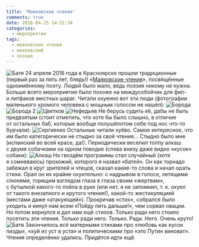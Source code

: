 ```yaml
---
title: 'Маяковские чтения'
comments: true
date: 2016-04-25 14:21:34
categories:
  - мероприятие
tags:
  - маяковские чтения
  - маяковский
  - поэзия
---
```


![Батя](../../assets/images/2016-04-25-maiakovskiie-chtieniia/batya.jpg) 24 апреля 2016 года
в&nbsp;Красноярске прошли традиционные (первый раз за&nbsp;пять лет, блядь!)
&laquo;<a href="https://vk.com/mayakkrsk">Маяковские чтения</a>&raquo;, посвящённые одноимённому
поэту. Людей было мало, ведь поэзия никому не&nbsp;нужна. Больше всего мероприятие было похоже
на&nbsp;междусобойчик для фил- и&nbsp;литфаков местных шараг.&nbsp;Читали охуенно вот эти люди
(фотографии маленького хромого человека с&nbsp;мощным голосом не&nbsp;нашёл):
![Борода](../../assets/images/2016-04-25-maiakovskiie-chtieniia/boroda.jpg)
![Борода 2](../../assets/images/2016-04-25-maiakovskiie-chtieniia/boroda2.jpg)
![Цветков](../../assets/images/2016-04-25-maiakovskiie-chtieniia/cvetkov.jpg)
![Нефедьев](../../assets/images/2016-04-25-maiakovskiie-chtieniia/nefediev.jpg) Не&nbsp;берусь
судить её, дабы не&nbsp;быть предвзятым (стоит отметить, что хотя&nbsp;бы было слышно,
в&nbsp;отличие от&nbsp;остальных баб, которые вообще полушёпотом себе под нос <nobr>что-то</nobr>
бурчали): ![Сергиенко](../../assets/images/2016-04-25-maiakovskiie-chtieniia/sergienko.jpg)
Остальные читали хуёво. Самое интересное, что им&nbsp;было категорически не&nbsp;стыдно за&nbsp;своё
чтение&hellip; Стыдно было мне (испанский во&nbsp;всей красе, да!). Периодически веселил толпу алкаш
с&nbsp;двумя собачками на&nbsp;одном поводке (слева внизу даже видно &laquo;кусок&raquo; собаки):
![Алкаш](../../assets/images/2016-04-25-maiakovskiie-chtieniia/alkash.jpg) Но&nbsp;гвоздём программы
стал случайный (хотя я&nbsp;сомневаюсь) прохожий, которого я&nbsp;назвал &laquo;батей&raquo;.
Он&nbsp;как торнадо забежал в&nbsp;круг зрителей и&nbsp;чтецов, сказал <nobr>какие-то</nobr> слова
и&nbsp;начал орать стихи. Орал он&nbsp;их&nbsp;крайне охуительно: с&nbsp;надрывом в&nbsp;голосе,
летящими слюнями, горящим взглядом глаза в&nbsp;глаза своим &laquo;жертвам&raquo;, с&nbsp;бутылкой
<nobr>какого-то</nobr> пойла в&nbsp;руке (или нет, я&nbsp;не&nbsp;запомнил, <nobr>т. к.</nobr> охуел
от&nbsp;такого внезапного и&nbsp;крутого чтения!), <nobr>какой-то</nobr> жестикуляцией (местами даже
&laquo;атакующей&raquo;). Прокричав &laquo;стих&raquo;, собрался было уходить и&nbsp;кинул нам всем
&laquo;Пойду пить дальше!&raquo;, чем сорвал овации. Но&nbsp;потом вернулся и&nbsp;дал нам ещё
стихов. Только ради него стоило посетить эти чтения. Только ради него. Только. Ради. Него. Очень
круто! ![Батя](../../assets/images/2016-04-25-maiakovskiie-chtieniia/batya.jpg) Закончилось всё
матерными стихами про &laquo;любовь как кусок пизды&raquo;, &laquo;хуй из&nbsp;уст
в&nbsp;уста&raquo; и&nbsp;политическими про &laquo;это Путин виноват&raquo;. Чтения определённо
удались. Придётся идти ещё.
